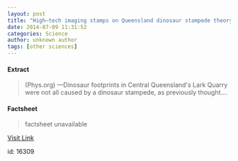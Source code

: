 ```yaml
---
layout: post
title: "High–tech imaging stamps on Queensland dinosaur stampede theory"
date: 2014-07-09 11:31:52
categories: Science
author: unknown author
tags: [other sciences]
---
```



#### Extract
>(Phys.org) —Dinosaur footprints in Central Queensland's Lark Quarry were not all caused by a dinosaur stampede, as previously thought....

#### Factsheet
>factsheet unavailable

[Visit Link](http://phys.org/news324109898.html)

id:   16309


